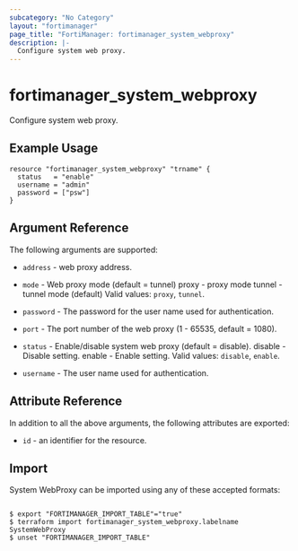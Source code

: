 ```yaml
---
subcategory: "No Category"
layout: "fortimanager"
page_title: "FortiManager: fortimanager_system_webproxy"
description: |-
  Configure system web proxy.
---
```


# fortimanager_system_webproxy
Configure system web proxy.

## Example Usage

```hcl
resource "fortimanager_system_webproxy" "trname" {
  status   = "enable"
  username = "admin"
  password = ["psw"]
}
```

## Argument Reference


The following arguments are supported:


* `address` - web proxy address.
* `mode` - Web proxy mode (default = tunnel) proxy - proxy mode tunnel - tunnel mode (default) Valid values: `proxy`, `tunnel`.

* `password` - The password for the user name used for authentication.
* `port` - The port number of the web proxy (1 - 65535, default = 1080).
* `status` - Enable/disable system web proxy (default = disable). disable - Disable setting. enable - Enable setting. Valid values: `disable`, `enable`.

* `username` - The user name used for authentication.


## Attribute Reference

In addition to all the above arguments, the following attributes are exported:
* `id` - an identifier for the resource.

## Import

System WebProxy can be imported using any of these accepted formats:
```

$ export "FORTIMANAGER_IMPORT_TABLE"="true"
$ terraform import fortimanager_system_webproxy.labelname SystemWebProxy
$ unset "FORTIMANAGER_IMPORT_TABLE"
```

